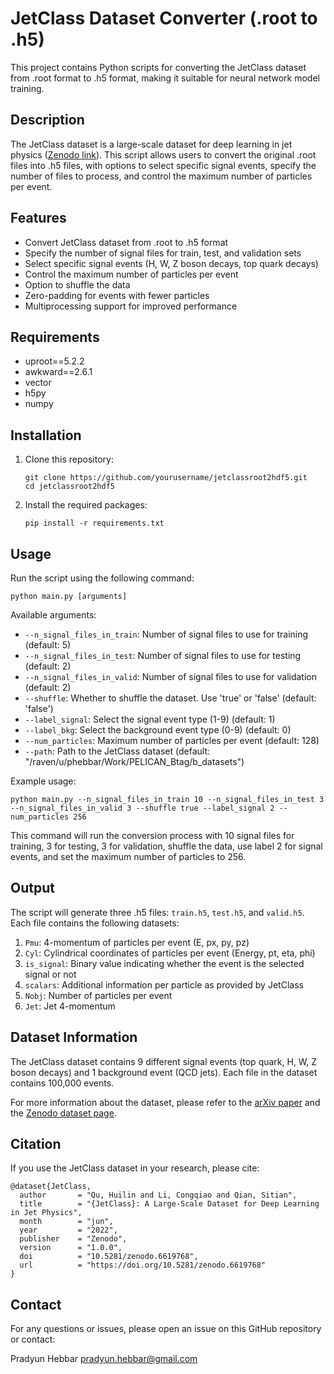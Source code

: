 # JetClass Dataset Converter (.root to .h5)

This project contains Python scripts for converting the JetClass dataset from .root format to .h5 format, making it suitable for neural network model training.

## Description

The JetClass dataset is a large-scale dataset for deep learning in jet physics ([Zenodo link](https://zenodo.org/records/6619768)). This script allows users to convert the original .root files into .h5 files, with options to select specific signal events, specify the number of files to process, and control the maximum number of particles per event.

## Features

- Convert JetClass dataset from .root to .h5 format
- Specify the number of signal files for train, test, and validation sets
- Select specific signal events (H, W, Z boson decays, top quark decays)
- Control the maximum number of particles per event
- Option to shuffle the data
- Zero-padding for events with fewer particles
- Multiprocessing support for improved performance

## Requirements

- uproot==5.2.2
- awkward==2.6.1
- vector
- h5py
- numpy

## Installation

1. Clone this repository:
   ```
   git clone https://github.com/yourusername/jetclassroot2hdf5.git
   cd jetclassroot2hdf5
   ```

2. Install the required packages:
   ```
   pip install -r requirements.txt
   ```

## Usage

Run the script using the following command:

```
python main.py [arguments]
```

Available arguments:

- `--n_signal_files_in_train`: Number of signal files to use for training (default: 5)
- `--n_signal_files_in_test`: Number of signal files to use for testing (default: 2)
- `--n_signal_files_in_valid`: Number of signal files to use for validation (default: 2)
- `--shuffle`: Whether to shuffle the dataset. Use 'true' or 'false' (default: 'false')
- `--label_signal`: Select the signal event type (1-9) (default: 1)
- `--label_bkg`: Select the background event type (0-9) (default: 0)
- `--num_particles`: Maximum number of particles per event (default: 128)
- `--path`: Path to the JetClass dataset (default: "/raven/u/phebbar/Work/PELICAN_Btag/b_datasets")

Example usage:

```
python main.py --n_signal_files_in_train 10 --n_signal_files_in_test 3 --n_signal_files_in_valid 3 --shuffle true --label_signal 2 --num_particles 256
```

This command will run the conversion process with 10 signal files for training, 3 for testing, 3 for validation, shuffle the data, use label 2 for signal events, and set the maximum number of particles to 256.

## Output

The script will generate three .h5 files: `train.h5`, `test.h5`, and `valid.h5`. Each file contains the following datasets:

1. `Pmu`: 4-momentum of particles per event (E, px, py, pz)
2. `Cyl`: Cylindrical coordinates of particles per event (Energy, pt, eta, phi)
3. `is_signal`: Binary value indicating whether the event is the selected signal or not
4. `scalars`: Additional information per particle as provided by JetClass
5. `Nobj`: Number of particles per event
6. `Jet`: Jet 4-momentum

## Dataset Information

The JetClass dataset contains 9 different signal events (top quark, H, W, Z boson decays) and 1 background event (QCD jets). Each file in the dataset contains 100,000 events.

For more information about the dataset, please refer to the [arXiv paper](https://arxiv.org/pdf/2202.03772) and the [Zenodo dataset page](https://zenodo.org/records/6619768).

## Citation

If you use the JetClass dataset in your research, please cite:

```
@dataset{JetClass,
  author       = "Qu, Huilin and Li, Congqiao and Qian, Sitian",
  title        = "{JetClass}: A Large-Scale Dataset for Deep Learning in Jet Physics",
  month        = "jun",
  year         = "2022",
  publisher    = "Zenodo",
  version      = "1.0.0",
  doi          = "10.5281/zenodo.6619768",
  url          = "https://doi.org/10.5281/zenodo.6619768"
}
```

## Contact

For any questions or issues, please open an issue on this GitHub repository or contact:

Pradyun Hebbar
pradyun.hebbar@gmail.com
